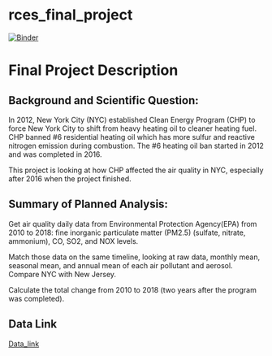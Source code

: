 # rces_final_project
[![Binder](https://mybinder.org/badge_logo.svg)](https://mybinder.org/v2/gh/pangeo-data/pangeo-docker-images/2022.09.21?urlpath=git-pull%3Frepo%3Dhttps%253A%252F%252Fgithub.com%252FYuweiZJ%252Frces_final_project%26urlpath%3Dlab%252Ftree%252Frces_final_project%252FYuweiZJ.ipynb%26branch%3Dmain)

# Final Project Description
## Background and Scientific Question:
In 2012, New York City (NYC) established Clean Energy Program (CHP) to force New York City to shift from heavy heating oil to cleaner heating fuel. CHP banned #6 residential heating oil which has more sulfur and reactive nitrogen emission during combustion. The #6 heating oil ban started in 2012 and was completed in 2016. 
<br>

This project is looking at how CHP affected the air quality in NYC, especially after 2016 when the project finished. 

## Summary of Planned Analysis:

Get air quality daily data from Environmental Protection Agency(EPA) from 2010 to 2018: fine inorganic particulate matter (PM2.5) (sulfate, nitrate, ammonium), CO, SO2, and NOX levels. 

Match those data on the same timeline, looking at raw data, monthly mean, seasonal mean, and annual mean of each air pollutant and aerosol. Compare NYC with New Jersey. 

Calculate the total change from 2010 to 2018 (two years after the program was completed). 

## Data Link

[Data_link](https://aqs.epa.gov/aqsweb/documents/data_api.html)